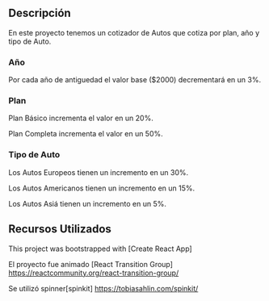 

## Descripción

En este proyecto tenemos un cotizador de Autos que cotiza por plan, año y tipo de Auto.


### Año
Por cada año de antiguedad el valor base ($2000) decrementará en un 3%.


### Plan
Plan Básico incrementa el valor en un 20%.

Plan Completa incrementa el valor en un 50%.


### Tipo de Auto
Los Autos Europeos tienen un incremento en un 30%.

Los Autos Americanos tienen un incremento en un 15%.

Los Autos Asiá tienen un incremento en un 5%.

## Recursos Utilizados

This project was bootstrapped with [Create React App]

El proyecto fue animado [React Transition Group]
https://reactcommunity.org/react-transition-group/

Se utilizó spinner[spinkit]
https://tobiasahlin.com/spinkit/